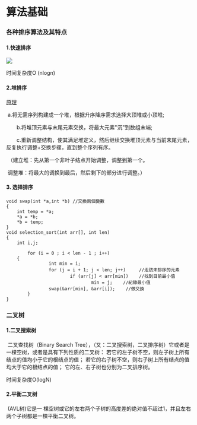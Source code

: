# 算法基础

### 各种排序算法及其特点

#### 1.快速排序

![](http://s8.51cto.com/wyfs02/M02/19/FF/wKiom1MUSRPjUTOIAAC-kWvhNhc591.jpg)

时间复杂度O (nlogn)

#### 2.堆排序

[原理](https://www.cnblogs.com/chengxiao/p/6129630.html)

​		a.将无需序列构建成一个堆，根据升序降序需求选择大顶堆或小顶堆;

　　b.将堆顶元素与末尾元素交换，将最大元素"沉"到数组末端;

　　c.重新调整结构，使其满足堆定义，然后继续交换堆顶元素与当前末尾元素，反复执行调整+交换步骤，直到整个序列有序。

​		（建立堆：先从第一个非叶子结点开始调整，调整到第一个。

​			调整堆：将最大的调换到最后，然后剩下的部分进行调整。）

#### 3. 选择排序

```
void swap(int *a,int *b) //交換兩個變數
{
    int temp = *a;
    *a = *b;
    *b = temp;
}
void selection_sort(int arr[], int len)
{
    int i,j;

        for (i = 0 ; i < len - 1 ; i++)
    {
                int min = i;
                for (j = i + 1; j < len; j++)     //走訪未排序的元素
                        if (arr[j] < arr[min])    //找到目前最小值
                                min = j;    //紀錄最小值
                swap(&arr[min], &arr[i]);    //做交換
        }
}
```

### 二叉树

#### 1.二叉搜索树

​		二叉查找树（Binary Search Tree），（又：二叉搜索树，二叉排序树）它或者是一棵空树，或者是具有下列性质的二叉树： 若它的左子树不空，则左子树上所有结点的值均小于它的根结点的值； 若它的右子树不空，则右子树上所有结点的值均大于它的根结点的值； 它的左、右子树也分别为二叉排序树。

时间复杂度O(logN)

#### 2.平衡二叉树

​		(AVL树)它是一 棵空树或它的左右两个子树的高度差的绝对值不超过1，并且左右两个子树都是一棵平衡二叉树。